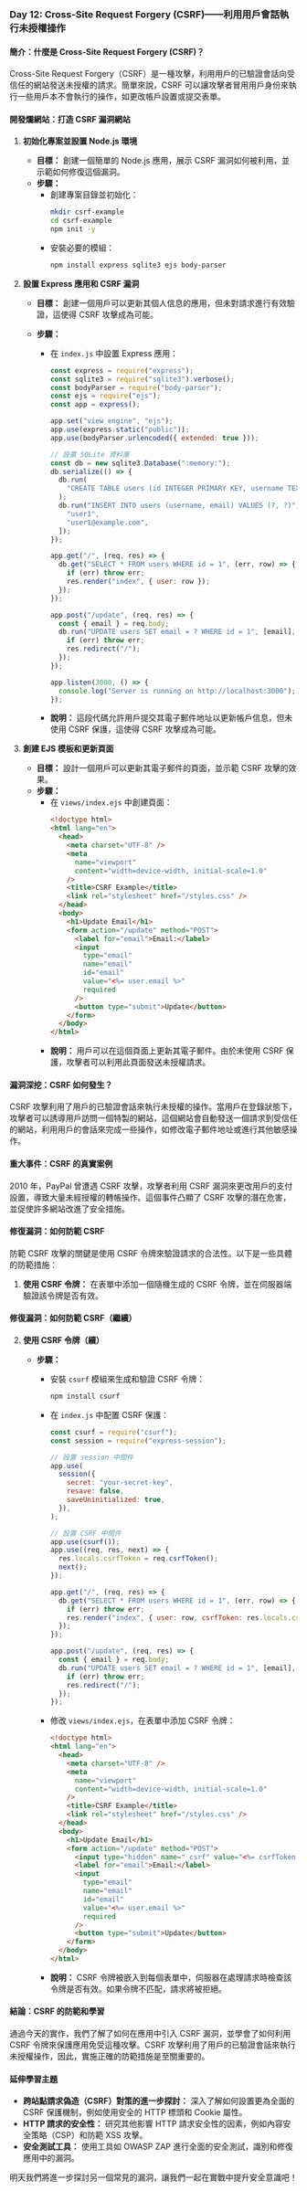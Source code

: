 ### Day 12: Cross-Site Request Forgery (CSRF)——利用用戶會話執行未授權操作

#### 簡介：什麼是 Cross-Site Request Forgery (CSRF)？

Cross-Site Request Forgery（CSRF）是一種攻擊，利用用戶的已驗證會話向受信任的網站發送未授權的請求。簡單來說，CSRF 可以讓攻擊者冒用用戶身份來執行一些用戶本不會執行的操作，如更改帳戶設置或提交表單。

#### 開發爛網站：打造 CSRF 漏洞網站

1. **初始化專案並設置 Node.js 環境**

   - **目標：** 創建一個簡單的 Node.js 應用，展示 CSRF 漏洞如何被利用，並示範如何修復這個漏洞。
   - **步驟：**
     - 創建專案目錄並初始化：
       ```bash
       mkdir csrf-example
       cd csrf-example
       npm init -y
       ```
     - 安裝必要的模組：
       ```bash
       npm install express sqlite3 ejs body-parser
       ```

2. **設置 Express 應用和 CSRF 漏洞**

   - **目標：** 創建一個用戶可以更新其個人信息的應用，但未對請求進行有效驗證，這使得 CSRF 攻擊成為可能。
   - **步驟：**

     - 在 `index.js` 中設置 Express 應用：

       ```javascript
       const express = require("express");
       const sqlite3 = require("sqlite3").verbose();
       const bodyParser = require("body-parser");
       const ejs = require("ejs");
       const app = express();

       app.set("view engine", "ejs");
       app.use(express.static("public"));
       app.use(bodyParser.urlencoded({ extended: true }));

       // 設置 SQLite 資料庫
       const db = new sqlite3.Database(":memory:");
       db.serialize(() => {
         db.run(
           "CREATE TABLE users (id INTEGER PRIMARY KEY, username TEXT, email TEXT)",
         );
         db.run("INSERT INTO users (username, email) VALUES (?, ?)", [
           "user1",
           "user1@example.com",
         ]);
       });

       app.get("/", (req, res) => {
         db.get("SELECT * FROM users WHERE id = 1", (err, row) => {
           if (err) throw err;
           res.render("index", { user: row });
         });
       });

       app.post("/update", (req, res) => {
         const { email } = req.body;
         db.run("UPDATE users SET email = ? WHERE id = 1", [email], (err) => {
           if (err) throw err;
           res.redirect("/");
         });
       });

       app.listen(3000, () => {
         console.log("Server is running on http://localhost:3000");
       });
       ```

     - **說明：** 這段代碼允許用戶提交其電子郵件地址以更新帳戶信息，但未使用 CSRF 保護，這使得 CSRF 攻擊成為可能。

3. **創建 EJS 模板和更新頁面**
   - **目標：** 設計一個用戶可以更新其電子郵件的頁面，並示範 CSRF 攻擊的效果。
   - **步驟：**
     - 在 `views/index.ejs` 中創建頁面：
       ```html
       <!doctype html>
       <html lang="en">
         <head>
           <meta charset="UTF-8" />
           <meta
             name="viewport"
             content="width=device-width, initial-scale=1.0"
           />
           <title>CSRF Example</title>
           <link rel="stylesheet" href="/styles.css" />
         </head>
         <body>
           <h1>Update Email</h1>
           <form action="/update" method="POST">
             <label for="email">Email:</label>
             <input
               type="email"
               name="email"
               id="email"
               value="<%= user.email %>"
               required
             />
             <button type="submit">Update</button>
           </form>
         </body>
       </html>
       ```
     - **說明：** 用戶可以在這個頁面上更新其電子郵件。由於未使用 CSRF 保護，攻擊者可以利用此頁面發送未授權請求。

#### 漏洞深挖：CSRF 如何發生？

CSRF 攻擊利用了用戶的已驗證會話來執行未授權的操作。當用戶在登錄狀態下，攻擊者可以誘導用戶訪問一個特製的網站，這個網站會自動發送一個請求到受信任的網站，利用用戶的會話來完成一些操作，如修改電子郵件地址或進行其他敏感操作。

#### 重大事件：CSRF 的真實案例

2010 年，PayPal 曾遭遇 CSRF 攻擊，攻擊者利用 CSRF 漏洞來更改用戶的支付設置，導致大量未經授權的轉帳操作。這個事件凸顯了 CSRF 攻擊的潛在危害，並促使許多網站改進了安全措施。

#### 修復漏洞：如何防範 CSRF

防範 CSRF 攻擊的關鍵是使用 CSRF 令牌來驗證請求的合法性。以下是一些具體的防範措施：

1. **使用 CSRF 令牌：** 在表單中添加一個隨機生成的 CSRF 令牌，並在伺服器端驗證該令牌是否有效。

#### 修復漏洞：如何防範 CSRF（繼續）

2. **使用 CSRF 令牌（續）**

   - **步驟：**

     - 安裝 `csurf` 模組來生成和驗證 CSRF 令牌：
       ```bash
       npm install csurf
       ```
     - 在 `index.js` 中配置 CSRF 保護：

       ```javascript
       const csurf = require("csurf");
       const session = require("express-session");

       // 設置 session 中間件
       app.use(
         session({
           secret: "your-secret-key",
           resave: false,
           saveUninitialized: true,
         }),
       );

       // 設置 CSRF 中間件
       app.use(csurf());
       app.use((req, res, next) => {
         res.locals.csrfToken = req.csrfToken();
         next();
       });

       app.get("/", (req, res) => {
         db.get("SELECT * FROM users WHERE id = 1", (err, row) => {
           if (err) throw err;
           res.render("index", { user: row, csrfToken: res.locals.csrfToken });
         });
       });

       app.post("/update", (req, res) => {
         const { email } = req.body;
         db.run("UPDATE users SET email = ? WHERE id = 1", [email], (err) => {
           if (err) throw err;
           res.redirect("/");
         });
       });
       ```

     - 修改 `views/index.ejs`，在表單中添加 CSRF 令牌：
       ```html
       <!doctype html>
       <html lang="en">
         <head>
           <meta charset="UTF-8" />
           <meta
             name="viewport"
             content="width=device-width, initial-scale=1.0"
           />
           <title>CSRF Example</title>
           <link rel="stylesheet" href="/styles.css" />
         </head>
         <body>
           <h1>Update Email</h1>
           <form action="/update" method="POST">
             <input type="hidden" name="_csrf" value="<%= csrfToken %>" />
             <label for="email">Email:</label>
             <input
               type="email"
               name="email"
               id="email"
               value="<%= user.email %>"
               required
             />
             <button type="submit">Update</button>
           </form>
         </body>
       </html>
       ```
     - **說明：** CSRF 令牌被嵌入到每個表單中，伺服器在處理請求時檢查該令牌是否有效。如果令牌不匹配，請求將被拒絕。

#### 結論：CSRF 的防範和學習

通過今天的實作，我們了解了如何在應用中引入 CSRF 漏洞，並學會了如何利用 CSRF 令牌來保護應用免受這種攻擊。CSRF 攻擊利用了用戶的已驗證會話來執行未授權操作，因此，實施正確的防範措施是至關重要的。

#### 延伸學習主題

- **跨站點請求偽造（CSRF）對策的進一步探討：** 深入了解如何設置更為全面的 CSRF 保護機制，例如使用安全的 HTTP 標頭和 Cookie 屬性。
- **HTTP 請求的安全性：** 研究其他影響 HTTP 請求安全性的因素，例如內容安全策略（CSP）和防範 XSS 攻擊。
- **安全測試工具：** 使用工具如 OWASP ZAP 進行全面的安全測試，識別和修復應用中的漏洞。

明天我們將進一步探討另一個常見的漏洞，讓我們一起在實戰中提升安全意識吧！
